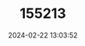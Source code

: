 ---
title: "155213"
category: "Synodus saurus"
draft: false
date: 2024-02-22 13:03:52
languages:
  English: ["Bluestriped Lizard", "Bluestripe Lizardfish", "Atlantic Lizardfish"]
  Spanish; Castilian: ["Guaripete Azul", "Lagarto", "Logarto", "Pez de San Francisco"]
  French: ["Lézard", "Poisson-lézard de l'Atlantique", "Poisson-lézard Rayé"]
---